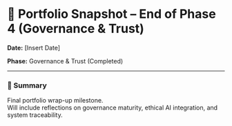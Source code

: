 # 🧭 Portfolio Snapshot – End of Phase 4 (Governance & Trust)

**Date:** [Insert Date]

**Phase:** Governance & Trust (Completed)

---

### 📘 Summary
Final portfolio wrap-up milestone.  
Will include reflections on governance maturity, ethical AI integration, and system traceability.
